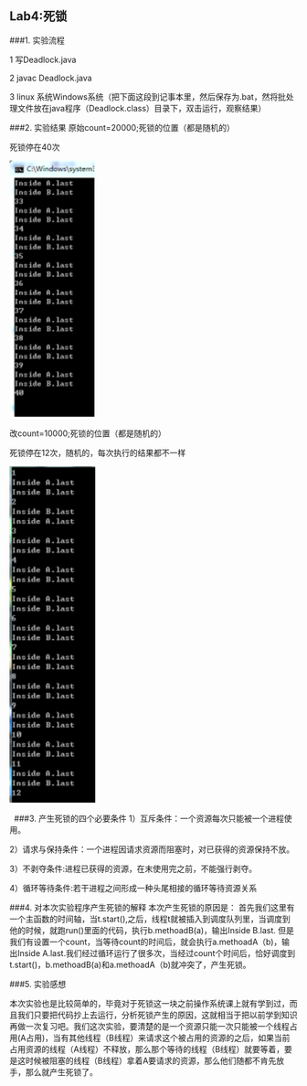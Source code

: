 
## Lab4:死锁

###1. 实验流程
  
 1 写Deadlock.java

 2 javac Deadlock.java	

 3 linux 系统Windows系统（把下面这段到记事本里，然后保存为.bat，然将批处理文件放在java程序（Deadlock.class）目录下，双击运行，观察结果）

###2. 实验结果
原始count=20000;死锁的位置（都是随机的）

死锁停在40次

<img src="https://raw.githubusercontent.com/xiangyeye/image/master/deadlock1.png" width = "150" alt="configure" />


改count=10000;死锁的位置（都是随机的）

死锁停在12次，随机的，每次执行的结果都不一样

<img src="https://raw.githubusercontent.com/xiangyeye/image/c0dced69016fc1aad4f957e9b14bc6e889133daf/deadlock2.png" width = "150" alt="configure" />


   
###3. 产生死锁的四个必要条件
1）互斥条件：一个资源每次只能被一个进程使用。

2）请求与保持条件：一个进程因请求资源而阻塞时，对已获得的资源保持不放。

3）不剥夺条件:进程已获得的资源，在末使用完之前，不能强行剥夺。

4）循环等待条件:若干进程之间形成一种头尾相接的循环等待资源关系


###4. 对本次实验程序产生死锁的解释
本次产生死锁的原因是：
首先我们这里有一个主函数的时间轴，当t.start(),之后，线程t就被插入到调度队列里，当调度到他的时候，就跑run()里面的代码，执行b.methoadB(a)，输出Inside B.last.
但是我们有设置一个count，当等待count的时间后，就会执行a.methoadA（b)，输出Inside A.last.我们经过循环运行了很多次，当经过count个时间后，恰好调度到t.start()，b.methoadB(a)和a.methoadA（b)就冲突了，产生死锁。

###5. 实验感想

本次实验也是比较简单的，毕竟对于死锁这一块之前操作系统课上就有学到过，而且我们只要把代码抄上去运行，分析死锁产生的原因，这就相当于把以前学到知识再做一次复习吧。我们这次实验，要清楚的是一个资源只能一次只能被一个线程占用(A占用)，当有其他线程（B线程）来请求这个被占用的资源的之后，如果当前占用资源的线程（A线程）不释放，那么那个等待的线程（B线程）就要等着，要是这时候被阻塞的线程（B线程）拿着A要请求的资源，那么他们随都不肯先放手，那么就产生死锁了。
